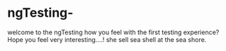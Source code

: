 # ngTesting-
 welcome to the ngTesting
how you feel with the first testing experience?
Hope you feel very interesting....!
she sell sea shell at the sea shore.
